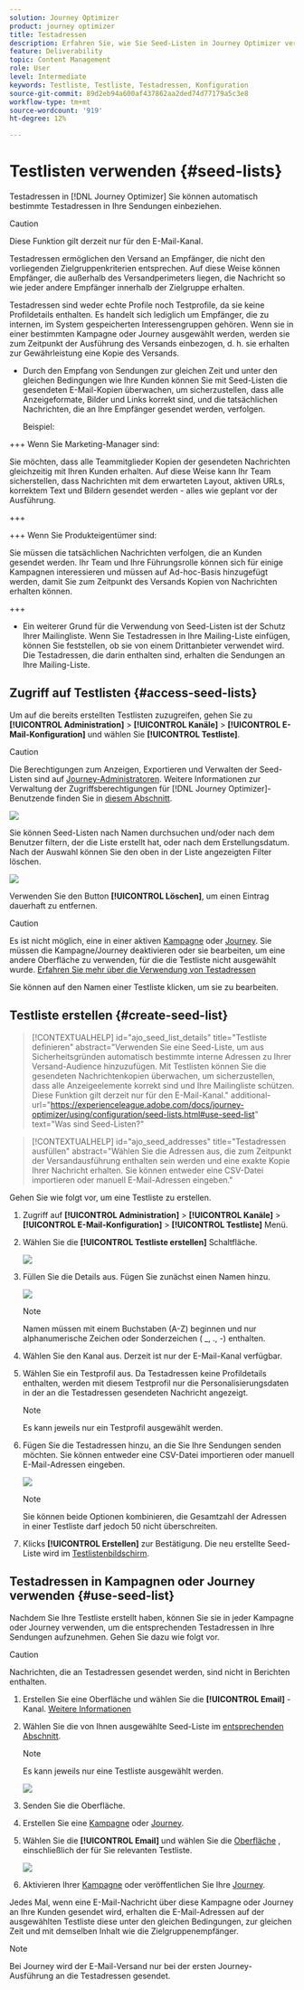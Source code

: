 ```yaml
---
solution: Journey Optimizer
product: journey optimizer
title: Testadressen
description: Erfahren Sie, wie Sie Seed-Listen in Journey Optimizer verwenden
feature: Deliverability
topic: Content Management
role: User
level: Intermediate
keywords: Testliste, Testliste, Testadressen, Konfiguration
source-git-commit: 89d2eb94a600af437862aa2ded74d77179a5c3e8
workflow-type: tm+mt
source-wordcount: '919'
ht-degree: 12%

---
```


# Testlisten verwenden {#seed-lists}

Testadressen in [!DNL Journey Optimizer] Sie können automatisch bestimmte Testadressen in Ihre Sendungen einbeziehen.

>[!CAUTION]
>
>Diese Funktion gilt derzeit nur für den E-Mail-Kanal.

Testadressen ermöglichen den Versand an Empfänger, die nicht den vorliegenden Zielgruppenkriterien entsprechen. Auf diese Weise können Empfänger, die außerhalb des Versandperimeters liegen, die Nachricht so wie jeder andere Empfänger innerhalb der Zielgruppe erhalten.

Testadressen sind weder echte Profile noch Testprofile, da sie keine Profildetails enthalten. Es handelt sich lediglich um Empfänger, die zu internen, im System gespeicherten Interessengruppen gehören. Wenn sie in einer bestimmten Kampagne oder Journey ausgewählt werden, werden sie zum Zeitpunkt der Ausführung des Versands einbezogen, d. h. sie erhalten zur Gewährleistung eine Kopie des Versands.

* Durch den Empfang von Sendungen zur gleichen Zeit und unter den gleichen Bedingungen wie Ihre Kunden können Sie mit Seed-Listen die gesendeten E-Mail-Kopien überwachen, um sicherzustellen, dass alle Anzeigeformate, Bilder und Links korrekt sind, und die tatsächlichen Nachrichten, die an Ihre Empfänger gesendet werden, verfolgen.

  Beispiel:

+++ Wenn Sie Marketing-Manager sind:

  Sie möchten, dass alle Teammitglieder Kopien der gesendeten Nachrichten gleichzeitig mit Ihren Kunden erhalten. Auf diese Weise kann Ihr Team sicherstellen, dass Nachrichten mit dem erwarteten Layout, aktiven URLs, korrektem Text und Bildern gesendet werden - alles wie geplant vor der Ausführung.

+++

+++ Wenn Sie Produkteigentümer sind:

  Sie müssen die tatsächlichen Nachrichten verfolgen, die an Kunden gesendet werden. Ihr Team und Ihre Führungsrolle können sich für einige Kampagnen interessieren und müssen auf Ad-hoc-Basis hinzugefügt werden, damit Sie zum Zeitpunkt des Versands Kopien von Nachrichten erhalten können.

+++

* Ein weiterer Grund für die Verwendung von Seed-Listen ist der Schutz Ihrer Mailingliste. Wenn Sie Testadressen in Ihre Mailing-Liste einfügen, können Sie feststellen, ob sie von einem Drittanbieter verwendet wird. Die Testadressen, die darin enthalten sind, erhalten die Sendungen an Ihre Mailing-Liste.

## Zugriff auf Testlisten {#access-seed-lists}

Um auf die bereits erstellten Testlisten zuzugreifen, gehen Sie zu **[!UICONTROL Administration]** > **[!UICONTROL Kanäle]** > **[!UICONTROL E-Mail-Konfiguration]** und wählen Sie **[!UICONTROL Testliste]**.

>[!CAUTION]
>
>Die Berechtigungen zum Anzeigen, Exportieren und Verwalten der Seed-Listen sind auf [Journey-Administratoren](../administration/ootb-product-profiles.md#journey-administrator). Weitere Informationen zur Verwaltung der Zugriffsberechtigungen für [!DNL Journey Optimizer]-Benutzende finden Sie in [diesem Abschnitt](../administration/permissions-overview.md).

![](assets/seed-list-access.png)

Sie können Seed-Listen nach Namen durchsuchen und/oder nach dem Benutzer filtern, der die Liste erstellt hat, oder nach dem Erstellungsdatum. Nach der Auswahl können Sie den oben in der Liste angezeigten Filter löschen.

![](assets/seed-list-filtering.png)

Verwenden Sie den Button **[!UICONTROL Löschen]**, um einen Eintrag dauerhaft zu entfernen.

>[!CAUTION]
>
>Es ist nicht möglich, eine in einer aktiven [Kampagne](../campaigns/review-activate-campaign.md) oder [Journey](../building-journeys/publishing-the-journey.md). Sie müssen die Kampagne/Journey deaktivieren oder sie bearbeiten, um eine andere Oberfläche zu verwenden, für die die Testliste nicht ausgewählt wurde. [Erfahren Sie mehr über die Verwendung von Testadressen](#use-seed-list)

Sie können auf den Namen einer Testliste klicken, um sie zu bearbeiten. <!--Use the **[!UICONTROL Edit]** button to edit a seed list.-->

## Testliste erstellen {#create-seed-list}

>[!CONTEXTUALHELP]
>id="ajo_seed_list_details"
>title="Testliste definieren"
>abstract="Verwenden Sie eine Seed-Liste, um aus Sicherheitsgründen automatisch bestimmte interne Adressen zu Ihrer Versand-Audience hinzuzufügen. Mit Testlisten können Sie die gesendeten Nachrichtenkopien überwachen, um sicherzustellen, dass alle Anzeigeelemente korrekt sind und Ihre Mailingliste schützen. Diese Funktion gilt derzeit nur für den E-Mail-Kanal."
>additional-url="https://experienceleague.adobe.com/docs/journey-optimizer/using/configuration/seed-lists.html#use-seed-list" text="Was sind Seed-Listen?"

>[!CONTEXTUALHELP]
>id="ajo_seed_addresses"
>title="Testadressen ausfüllen"
>abstract="Wählen Sie die Adressen aus, die zum Zeitpunkt der Versandausführung enthalten sein werden und eine exakte Kopie Ihrer Nachricht erhalten. Sie können entweder eine CSV-Datei importieren oder manuell E-Mail-Adressen eingeben."

Gehen Sie wie folgt vor, um eine Testliste zu erstellen.

1. Zugriff auf **[!UICONTROL Administration]** > **[!UICONTROL Kanäle]** > **[!UICONTROL E-Mail-Konfiguration]** > **[!UICONTROL Testliste]** Menü.

1. Wählen Sie die **[!UICONTROL Testliste erstellen]** Schaltfläche.

   ![](assets/seed-list-create-button.png)

1. Füllen Sie die Details aus. Fügen Sie zunächst einen Namen hinzu.

   ![](assets/seed-list-details.png)

   >[!NOTE]
   >
   >Namen müssen mit einem Buchstaben (A-Z) beginnen und nur alphanumerische Zeichen oder Sonderzeichen ( _, ., -) enthalten.

1. Wählen Sie den Kanal aus. Derzeit ist nur der E-Mail-Kanal verfügbar.

1. Wählen Sie ein Testprofil aus. Da Testadressen keine Profildetails enthalten, werden mit diesem Testprofil nur die Personalisierungsdaten in der an die Testadressen gesendeten Nachricht angezeigt.

   >[!NOTE]
   >
   >Es kann jeweils nur ein Testprofil ausgewählt werden.

1. Fügen Sie die Testadressen hinzu, an die Sie Ihre Sendungen senden möchten. Sie können entweder eine CSV-Datei importieren oder manuell E-Mail-Adressen eingeben.

   ![](assets/seed-list-email-addresses.png)

   >[!NOTE]
   >
   >Sie können beide Optionen kombinieren, die Gesamtzahl der Adressen in einer Testliste darf jedoch 50 nicht überschreiten.

1. Klicks **[!UICONTROL Erstellen]** zur Bestätigung. Die neu erstellte Seed-Liste wird im [Testlistenbildschirm](#access-seed-lists).

## Testadressen in Kampagnen oder Journey verwenden {#use-seed-list}

Nachdem Sie Ihre Testliste erstellt haben, können Sie sie in jeder Kampagne oder Journey verwenden, um die entsprechenden Testadressen in Ihre Sendungen aufzunehmen. Gehen Sie dazu wie folgt vor.

>[!CAUTION]
>
>Nachrichten, die an Testadressen gesendet werden, sind nicht in Berichten enthalten.

1. Erstellen Sie eine Oberfläche und wählen Sie die **[!UICONTROL Email]** -Kanal. [Weitere Informationen](../email/email-settings.md)

1. Wählen Sie die von Ihnen ausgewählte Seed-Liste im [entsprechenden Abschnitt](../email/email-settings.md#seed-list).

   >[!NOTE]
   >
   >Es kann jeweils nur eine Testliste ausgewählt werden.

   ![](assets/seed-list-surface.png)

1. Senden Sie die Oberfläche.

1. Erstellen Sie eine [Kampagne](../campaigns/create-campaign.md) oder [Journey](../building-journeys/journey-gs.md).

1. Wählen Sie die **[!UICONTROL Email]** und wählen Sie die [Oberfläche](channel-surfaces.md) , einschließlich der für Sie relevanten Testliste.

   ![](assets/seed-list-campaign-email.png)

1. Aktivieren Ihrer [Kampagne](../campaigns/review-activate-campaign.md) oder veröffentlichen Sie Ihre [Journey](../building-journeys/publishing-the-journey.md).

Jedes Mal, wenn eine E-Mail-Nachricht über diese Kampagne oder Journey an Ihre Kunden gesendet wird, erhalten die E-Mail-Adressen auf der ausgewählten Testliste diese unter den gleichen Bedingungen, zur gleichen Zeit und mit demselben Inhalt wie die Zielgruppenempfänger.

>[!NOTE]
>
>Bei Journey wird der E-Mail-Versand nur bei der ersten Journey-Ausführung an die Testadressen gesendet.

